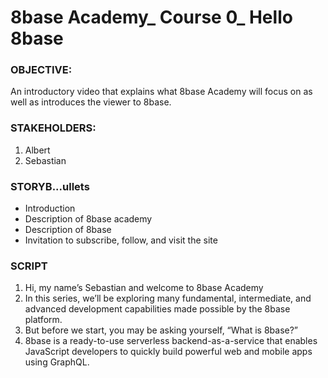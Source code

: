 # 8base Academy_ Course 0_ Hello 8base

### OBJECTIVE:

An introductory video that explains what 8base Academy will focus on as well as introduces the viewer to 8base.

### STAKEHOLDERS:

1. Albert
2. Sebastian

### STORYB...ullets

- Introduction
- Description of 8base academy
- Description of 8base
- Invitation to subscribe, follow, and visit the site

### SCRIPT

1. Hi, my name’s Sebastian and welcome to 8base Academy
2. In this series, we’ll be exploring many fundamental, intermediate, and advanced development capabilities made possible by the 8base platform.
3. But before we start, you may be asking yourself, “What is 8base?”
4. 8base is a ready-to-use serverless backend-as-a-service that enables JavaScript developers to quickly build powerful web and mobile apps using GraphQL.